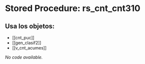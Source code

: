 # Stored Procedure: rs_cnt_cnt310

## Usa los objetos:
- [[cnt_puc]]
- [[gen_clasif2]]
- [[v_cnt_acumes]]

*No code available.*

